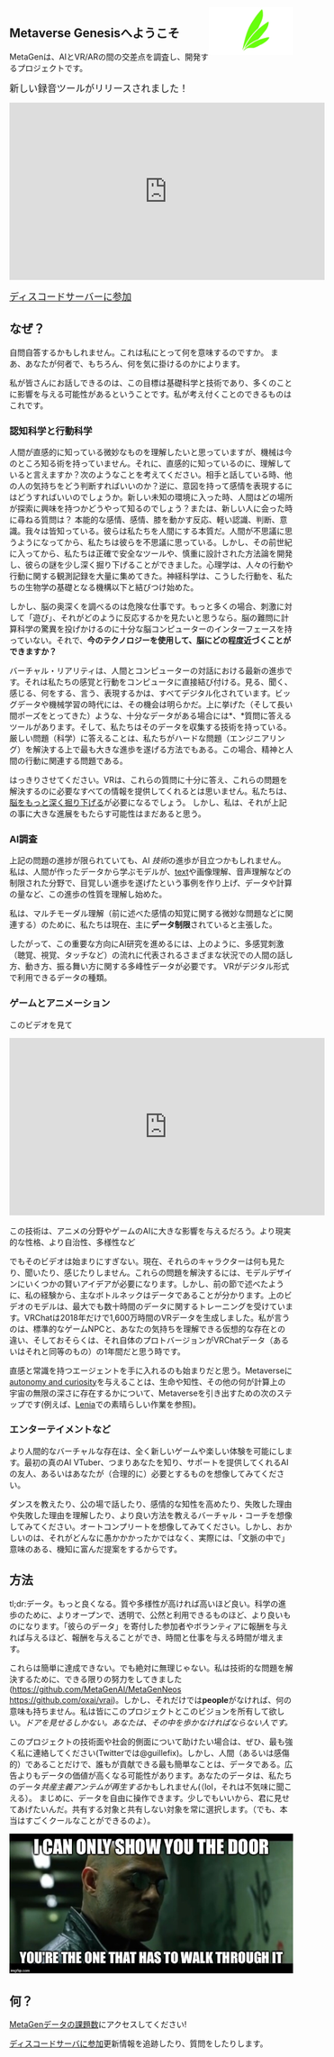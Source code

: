 <img alt="Ruujin-ZERO, CC-BYによるAvaliアイコンに基づくロゴ" title="Ruujin-ZERO, CC-BYによるAvaliアイコンに基づくロゴ" src="logo_feathers.png" width="150px" style="float:right;">

## Metaverse Genesisへようこそ

MetaGenは、AIとVR/ARの間の交差点を調査し、開発するプロジェクトです。

<big>新しい録音ツールがリリースされました！</big>

<iframe width="560" height="315" src="https://www.youtube.com/embed/PgQmuIQYoBE" frameborder="0" allow="accelerometer; autoplay; clipboard-write; encrypted-media; gyroscope; picture-in-picture" allowfullscreen></iframe>

<big>[ディスコードサーバーに参加](http://discord.gg/HQ8Crcw)</big>

## なぜ？


自問自答するかもしれません。これは私にとって何を意味するのですか。
まあ、あなたが何者で、もちろん、何を気に掛けるのかによります。

私が皆さんにお話しできるのは、この目標は基礎科学と技術であり、多くのことに影響を与える可能性があるということです。私が考え付くことのできるものはこれです。

### 認知科学と行動科学
人間が直感的に知っている微妙なものを理解したいと思っていますが、機械は今のところ知る術を持っていません。それに、直感的に知っているのに、理解していると言えますか？次のようなことを考えてください。相手と話している時、他の人の気持ちをどう判断すればいいのか？逆に、意図を持って感情を表現するにはどうすればいいのでしょうか。新しい未知の環境に入った時、人間はどの場所が探索に興味を持つかどうやって知るのでしょう？または、新しい人に会った時に尋ねる質問は？
本能的な感情、感情、膝を動かす反応、軽い認識、判断、意識。我々は皆知っている。彼らは私たちを人間にする本質だ。人間が不思議に思うようになってから、私たちは彼らを不思議に思っている。しかし、その前世紀に入ってから、私たちは正確で安全なツールや、慎重に設計された方法論を開発し、彼らの謎を少し深く掘り下げることができました。心理学は、人々の行動や行動に関する観測記録を大量に集めてきた。神経科学は、こうした行動を、私たちの生物学の基礎となる機構以下と結びつけ始めた。

しかし、脳の奥深くを調べるのは危険な仕事です。もっと多くの場合、刺激に対して「遊び」、それがどのように反応するかを見たいと思うなら。脳の難問に計算科学の驚異を投げかけるのに十分な脳コンピューターのインターフェースを持っていない。それで、**今のテクノロジーを使用して、脳にどの程度近づくことができますか？**

バーチャル・リアリティは、人間とコンピューターの対話における最新の進歩です。それは私たちの感覚と行動をコンピュータに直接結び付ける。見る、聞く、感じる、何をする、言う、表現するかは、すべてデジタル化されています。ビッグデータや機械学習の時代には、その機会は明らかだ。上に挙げた（そして長い間ポーズをとってきた）ような、十分なデータがある場合には*、*質問に答えるツールがあります。そして、私たちはそのデータを収集する技術を持っている。厳しい問題（科学）に答えることは、私たちがハードな問題（エンジニアリング）を解決する上で最も大きな進歩を遂げる方法でもある。この場合、精神と人間の行動に関連する問題である。

はっきりさせてください。VRは、これらの質問に十分に答え、これらの問題を解決するのに必要なすべての情報を提供してくれるとは思いません。私たちは、[脳をもっと深く掘り下げる](https://neuralink.com/)が必要になるでしょう。 しかし、私は、それが上記の事に大きな進展をもたらす可能性はまだあると思う。




### AI調査

上記の問題の進捗が限られていても、AI *技術*の進歩が目立つかもしれません。私は、人間が作ったデータから学ぶモデルが、[text](https://www.gwern.net/GPT-3)や画像理解、音声理解などの制限された分野で、目覚しい進歩を遂げたという事例を作り上げ、データや計算の量など、この進歩の性質を理解し始めた。

私は、マルチモーダル理解（前に述べた感情の知覚に関する微妙な問題などに関連する）のために、私たちは現在、主に**データ制限**されていると主張した。

したがって、この重要な方向にAI研究を進めるには、上のように、多感覚刺激（聴覚、視覚、タッチなど）の流れに代表されるさまざまな状況での人間の話し方、動き方、振る舞い方に関する多峰性データが必要です。 VRがデジタル形式で利用できるデータの種類。

### ゲームとアニメーション

このビデオを見て

<iframe width="560" height="315" src="https://www.youtube.com/embed/pe-YTvavbtA" frameborder="0" allow="accelerometer; autoplay; clipboard-write; encrypted-media; gyroscope; picture-in-picture" allowfullscreen></iframe>

この技術は、アニメの分野やゲームのAIに大きな影響を与えるだろう。より現実的な性格、より自治性、多様性など

でもそのビデオは始まりにすぎない。現在、それらのキャラクターは何も見たり、聞いたり、感じたりしません。これらの問題を解決するには、モデルデザインにいくつかの賢いアイデアが必要になります。しかし、前の節で述べたように、私の経験から、主なボトルネックはデータであることが分かります。上のビデオのモデルは、最大でも数十時間のデータに関するトレーニングを受けています。VRChatは2018年だけで1,600万時間のVRデータを生成しました。私が言うのは、標準的なゲームNPCと、あなたの気持ちを理解できる仮想的な存在との違い、そしておそらくは、それ自体のプロトバージョンがVRChatデータ（あるいはそれと同等のもの）の1年間だと思う時です。

直感と常識を持つエージェントを手に入れるのも始まりだと思う。Metaverseに[autonomy and curiosity](https://www.youtube.com/watch?v=7bJ0fnvPLaA)を与えることは、生命や知性、その他の何が計算上の宇宙の無限の深さに存在するかについて、Metaverseを引き出すための次のステップです(例えば、[Lenia](https://twitter.com/BertChakovsky/status/1316402836880547841)での素晴らしい作業を参照)。

### エンターテイメントなど

より人間的なバーチャルな存在は、全く新しいゲームや楽しい体験を可能にします。最初の真のAI VTuber、つまりあなたを知り、サポートを提供してくれるAIの友人、あるいはあなたが（合理的に）必要とするものを想像してみてください。

ダンスを教えたり、公の場で話したり、感情的な知性を高めたり、失敗した理由や失敗した理由を理解したり、より良い方法を教えるバーチャル・コーチを想像してみてください。オートコンプリートを想像してみてください。しかし、おかしいのは、それがどんなに愚かかかったかではなく、実際には、「文脈の中で」意味のある、機知に富んだ提案をするからです。


## 方法

tl;dr:データ。もっと良くなる。質や多様性が高ければ高いほど良い。科学の進歩のために、よりオープンで、透明で、公然と利用できるものほど、より良いものになります。「彼らのデータ」を寄付した参加者やボランティアに報酬を与えれば与えるほど、報酬を与えることができ、時間と仕事を与える時間が増えます。

これらは簡単に達成できない。でも絶対に無理じゃない。私は技術的な問題を解決するために、できる限りの努力をしてきました(https://github.com/MetaGenAI/MetaGenNeos https://github.com/oxai/vrai)。しかし、それだけでは**people**がなければ、何の意味も持ちません。私は皆にこのプロジェクトとこのビジョンを所有して欲しい。*ドアを見せるしかない。あなたは、その中を歩かなければならない人です。*

このプロジェクトの技術面や社会的側面について助けたい場合は、ぜひ、最も強く私に連絡してください(Twitterでは@guillefix)。しかし、人間（あるいは感傷的）であることだけで、誰もが貢献できる最も簡単なことは、データである。広告よりもデータの価値が高くなる可能性があります。あなたのデータは、私たちのデータ*共産主義アンテムが再生する*かもしれません(（lol，それは不気味に聞こえる）。 まじめに、データを自由に操作できます。少しでもいいから、君に見せてあげたいんだ。共有する対象と共有しない対象を常に選択します。（でも、本当はすごくクールなことができるのよ）。

![ドアしか見せられない。あなたは、その中を歩かなければならない人です](morpheus.jpg)

## 何？

[MetaGenデータの課題数](datachallenge-jp.html)にアクセスしてください!

[ディスコードサーバに参加](http://discord.gg/HQ8Crcw)更新情報を追跡したり、質問をしたりします。
